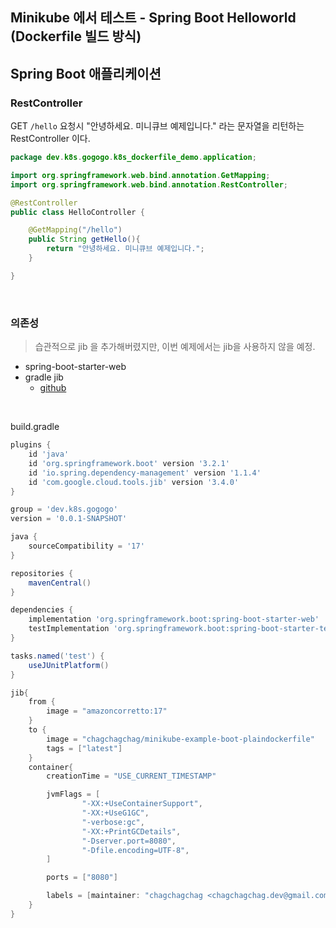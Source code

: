 ## Minikube 에서 테스트 - Spring Boot Helloworld (Dockerfile 빌드 방식)

## Spring Boot 애플리케이션

### RestController

GET `/hello` 요청시 "안녕하세요. 미니큐브 예제입니다." 라는 문자열을 리턴하는 RestController 이다.

```java
package dev.k8s.gogogo.k8s_dockerfile_demo.application;

import org.springframework.web.bind.annotation.GetMapping;
import org.springframework.web.bind.annotation.RestController;

@RestController
public class HelloController {

    @GetMapping("/hello")
    public String getHello(){
        return "안녕하세요. 미니큐브 예제입니다.";
    }

}

```

<br>



### 의존성

> 습관적으로 jib 을 추가해버렸지만, 이번 예제에서는 jib을 사용하지 않을 예정.

- spring-boot-starter-web
- gradle jib
  - [github](https://github.com/GoogleContainerTools/jib)

<br>

build.gradle

```groovy
plugins {
	id 'java'
	id 'org.springframework.boot' version '3.2.1'
	id 'io.spring.dependency-management' version '1.1.4'
	id 'com.google.cloud.tools.jib' version '3.4.0'
}

group = 'dev.k8s.gogogo'
version = '0.0.1-SNAPSHOT'

java {
	sourceCompatibility = '17'
}

repositories {
	mavenCentral()
}

dependencies {
	implementation 'org.springframework.boot:spring-boot-starter-web'
	testImplementation 'org.springframework.boot:spring-boot-starter-test'
}

tasks.named('test') {
	useJUnitPlatform()
}

jib{
	from {
		image = "amazoncorretto:17"
	}
	to {
		image = "chagchagchag/minikube-example-boot-plaindockerfile"
		tags = ["latest"]
	}
	container{
		creationTime = "USE_CURRENT_TIMESTAMP"

		jvmFlags = [
				"-XX:+UseContainerSupport",
				"-XX:+UseG1GC",
				"-verbose:gc",
				"-XX:+PrintGCDetails",
				"-Dserver.port=8080",
				"-Dfile.encoding=UTF-8",
		]

		ports = ["8080"]

		labels = [maintainer: "chagchagchag <chagchagchag.dev@gmail.com>"]
	}
}
```





